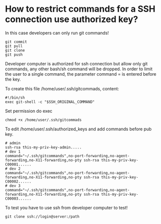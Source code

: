 # How to restrict commands for a SSH connection use authorized key?

In this case developers can only run git commands!
```
git commit
git pull
git clone
git push
```

Developer computer is authorized for ssh connection but allow only git commands, any other bash/sh command will be dropped.
In order to limit the user to a single command, the parameter command = is entered before the key.

To create this file /home/user/.ssh/gitcommads, content:
```
#!/bin/sh
exec git-shell -c "$SSH_ORIGINAL_COMMAND"
```

Set permission do exec
```
chmod +x /home/user/.ssh/gitcommads
```

To edit /home/user/.ssh/authorized_keys and add commands before pub key.
```
# admin
ssh-rsa this-my-priv-key-admin.....
# dev 1
command="~/.ssh/gitcommands",no-port-forwarding,no-agent-forwarding,no-X11-forwarding,no-pty ssh-rsa this-my-priv-key-C00001......
# dev 2
command="~/.ssh/gitcommands",no-port-forwarding,no-agent-forwarding,no-X11-forwarding,no-pty ssh-rsa this-my-priv-key-C00002......
# dev 3
command="~/.ssh/gitcommands",no-port-forwarding,no-agent-forwarding,no-X11-forwarding,no-pty ssh-rsa this-my-priv-key-C00003......
```

To test you have to use ssh from developer computer to test!
```
git clone ssh://login@server:/path
```

